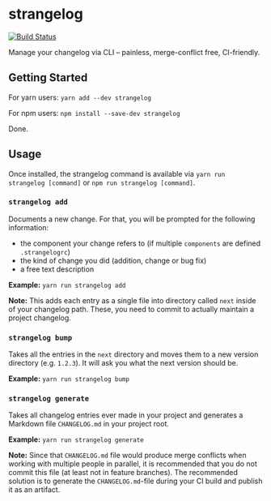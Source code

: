 # strangelog

[![Build Status](https://travis-ci.org/neXenio/strangelog.svg?branch=master)](https://travis-ci.org/neXenio/strangelog)

Manage your changelog via CLI – painless, merge-conflict free, CI-friendly.

## Getting Started

For yarn users: `yarn add --dev strangelog`

For npm users: `npm install --save-dev strangelog`

Done.

## Usage

Once installed, the strangelog command is available via `yarn run strangelog [command]` or `npm run strangelog [command]`.

### `strangelog add`

Documents a new change. For that, you will be prompted for the following information:
- the component your change refers to (if multiple `components` are defined `.strangelogrc`)
- the kind of change you did (addition, change or bug fix)
- a free text description

**Example:** `yarn run strangelog add`

**Note:** This adds each entry as a single file into directory called `next` inside of your changelog path. These, you need to commit to actually maintain a project changelog.

### `strangelog bump`

Takes all the entries in the `next` directory and moves them to a new version directory (e.g. `1.2.3`). It will ask you what the next version should be.

**Example:** `yarn run strangelog bump`

### `strangelog generate`

Takes all changelog entries ever made in your project and generates a Markdown file `CHANGELOG.md` in your project root.

**Example:** `yarn run strangelog generate`

**Note:** Since that `CHANGELOG.md` file would produce merge conflicts when working with multiple people in parallel, it is recommended that you do not commit this file (at least not in feature branches). The recommended solution is to generate the `CHANGELOG.md`-file during your CI build and publish it as an artifact.
